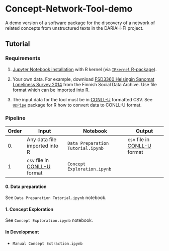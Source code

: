 # Concept-Network-Tool-demo

A demo version of a software package for the discovery of a network of related concepts from unstructured texts in the DARIAH-FI project.

## Tutorial

### Requirements

1. [Jupyter Notebook installation](https://jupyter.org/install) with R kernel (via [`IRkernel` R-package](https://github.com/IRkernel/IRkernel)).

2. Your own data. For example, download [FSD3360 Helsingin Sanomat Loneliness Survey 2014](https://services.fsd.tuni.fi/catalogue/FSD3360?tab=description&lang=en&study_language=en) from the Finnish Social Data Archive. Use file format which can be imported into R.

3. The input data for the tool must be in [CONLL-U](https://universaldependencies.org/format.html) formatted CSV. See [`UDPipe`](https://cran.r-project.org/web/packages/udpipe/index.html) package for R how to convert data to CONLL-U format.


### Pipeline 

| Order 	| Input                                                                         	| Notebook                 	| Output                                                                        	|
|-------	|-------------------------------------------------------------------------------	|--------------------------	|-------------------------------------------------------------------------------	|
| 0.    	| Any data file imported into R                                                 	| `Data Preparation Tutorial.ipynb` 	| `csv` file in [CONLL-U](https://universaldependencies.org/format.html) format 	|
| 1     	| `csv` file in [CONLL-U](https://universaldependencies.org/format.html) format 	| `Concept Exploration.ipynb` 	|                                                                               	|


#### 0. Data preparation

See `Data Preparation Tutorial.ipynb` notebook.

#### 1. Concept Exploration

See  `Concept Exploration.ipynb` notebook.


#### In Development

- `Manual Concept Extraction.ipynb`

